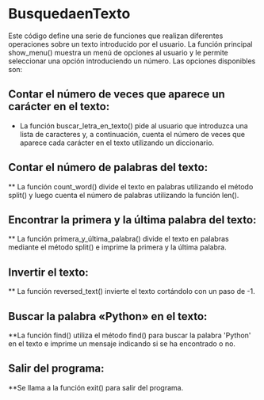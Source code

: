 # BusquedaenTexto

Este código define una serie de funciones que realizan diferentes operaciones sobre un texto introducido por el usuario. La función principal show_menu() muestra un menú de opciones al usuario y le permite seleccionar una opción introduciendo un número.
Las opciones disponibles son:
## Contar el número de veces que aparece un carácter en el texto: 
* La función buscar_letra_en_texto() pide al usuario que introduzca una lista de caracteres y, a continuación, cuenta el número de veces que aparece cada carácter en el texto utilizando un diccionario.
## Contar el número de palabras del texto: 
** La función count_word() divide el texto en palabras utilizando el método split() y luego cuenta el número de palabras utilizando la función len().
## Encontrar la primera y la última palabra del texto: 
** La función primera_y_última_palabra() divide el texto en palabras mediante el método split() e imprime la primera y la última palabra.
## Invertir el texto: 
** La función reversed_text() invierte el texto cortándolo con un paso de -1.

## Buscar la palabra «Python» en el texto: 
**La función find() utiliza el método find() para buscar la palabra 'Python' en el texto e imprime un mensaje indicando si se ha encontrado o no.
## Salir del programa: 
**Se llama a la función exit() para salir del programa.



